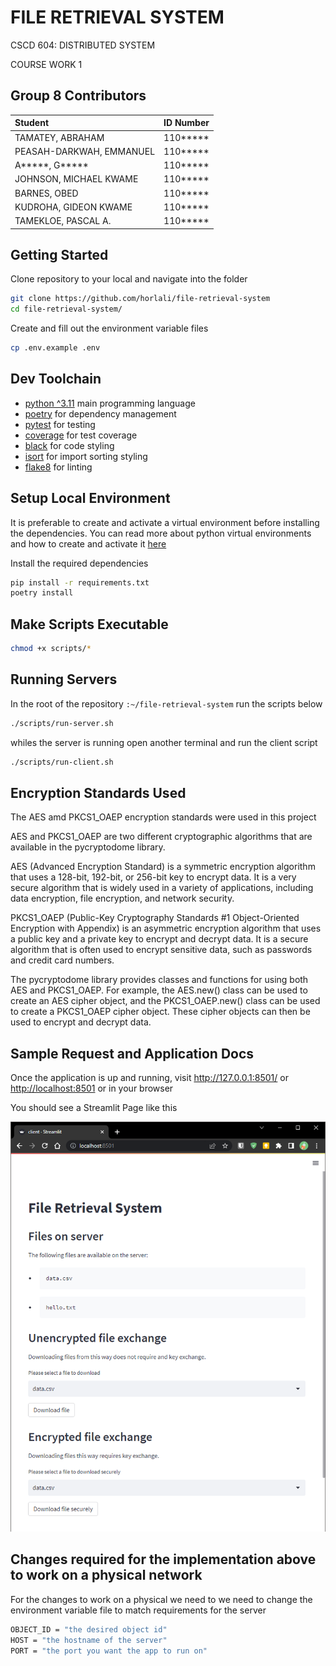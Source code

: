 # FILE RETRIEVAL SYSTEM

CSCD 604: DISTRIBUTED SYSTEM

COURSE WORK 1

## Group 8 Contributors

| Student                 | ID Number                 |
| :---------------------- | :------------------------ |
| TAMATEY, ABRAHAM        | 110*****                  |
| PEASAH-DARKWAH, EMMANUEL| 110*****                  |
| A*****, G*****          | 110*****                  |
| JOHNSON, MICHAEL KWAME  | 110*****                  |
| BARNES, OBED            | 110*****                  |
| KUDROHA, GIDEON KWAME   | 110*****                  |
| TAMEKLOE, PASCAL A.     | 110*****                  |

## Getting Started

Clone repository to your local and navigate into the folder

```bash
git clone https://github.com/horlali/file-retrieval-system
cd file-retrieval-system/
```

Create  and fill out the environment variable files

```bash
cp .env.example .env
```

## Dev Toolchain

- [python ^3.11](https://www.python.org/) main programming language
- [poetry](https://python-poetry.org/) for dependency management
- [pytest](https://docs.pytest.org/en/stable/) for testing
- [coverage](https://coverage.readthedocs.io/en/coverage-5.5/) for test coverage
- [black](https://github.com/psf/black) for code styling
- [isort](https://pycqa.github.io/isort/) for import sorting styling
- [flake8](https://flake8.pycqa.org/en/latest/) for linting

## Setup Local Environment

It is preferable to create and activate a virtual environment before installing the dependencies. You can read more about python virtual environments and how to create and activate it [here](https://realpython.com/python-virtual-environments-a-primer/)

Install the required dependencies

```bash
pip install -r requirements.txt
poetry install
```

## Make Scripts Executable

```bash
chmod +x scripts/*
```

## Running Servers

In the root of the repository `:~/file-retrieval-system` run the scripts below

```bash
./scripts/run-server.sh
```

whiles the server is running open another terminal and run the client script

```bash
./scripts/run-client.sh
```

## Encryption Standards Used

The AES amd PKCS1_OAEP encryption standards were used in this project

AES and PKCS1_OAEP are two different cryptographic algorithms that are available in the pycryptodome library.

AES (Advanced Encryption Standard) is a symmetric encryption algorithm that uses a 128-bit, 192-bit, or 256-bit key to encrypt data. It is a very secure algorithm that is widely used in a variety of applications, including data encryption, file encryption, and network security.

PKCS1_OAEP (Public-Key Cryptography Standards #1 Object-Oriented Encryption with Appendix) is an asymmetric encryption algorithm that uses a public key and a private key to encrypt and decrypt data. It is a secure algorithm that is often used to encrypt sensitive data, such as passwords and credit card numbers.

The pycryptodome library provides classes and functions for using both AES and PKCS1_OAEP. For example, the AES.new() class can be used to create an AES cipher object, and the PKCS1_OAEP.new() class can be used to create a PKCS1_OAEP cipher object. These cipher objects can then be used to encrypt and decrypt data.

## Sample Request and Application Docs

Once the application is up and running, visit <http://127.0.0.1:8501/> or <http://localhost:8501> or in your browser

You should see a Streamlit Page like this

![Alt text](files/screenshots/home.png)

## Changes required for the implementation above to work on a physical network

For the changes to work on a physical we need to we need to change the environment variable file to match requirements for the server

```bash
OBJECT_ID = "the desired object id"
HOST = "the hostname of the server"
PORT = "the port you want the app to run on"
```
